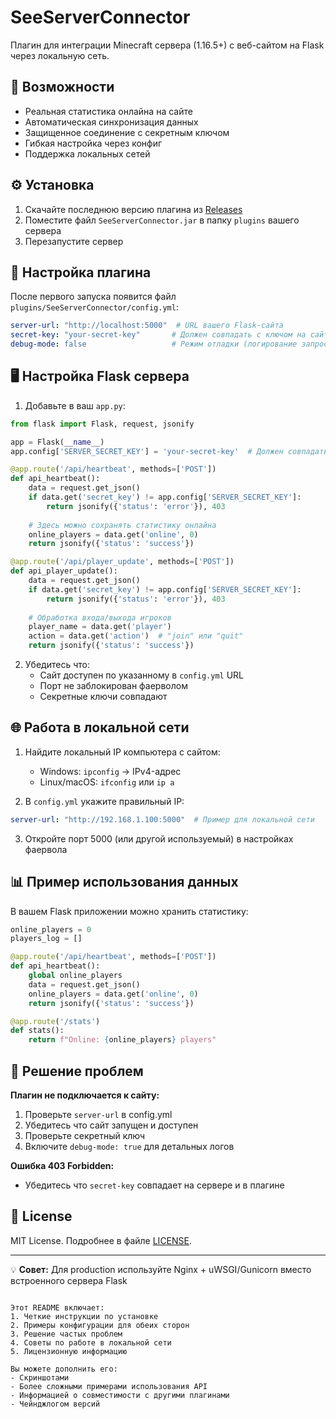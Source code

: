 # SeeServerConnector

Плагин для интеграции Minecraft сервера (1.16.5+) с веб-сайтом на Flask через локальную сеть.

## 📌 Возможности

- Реальная статистика онлайна на сайте
- Автоматическая синхронизация данных
- Защищенное соединение с секретным ключом
- Гибкая настройка через конфиг
- Поддержка локальных сетей

## ⚙️ Установка

1. Скачайте последнюю версию плагина из [Releases](https://github.com/your-username/SeeServerConnector/releases)
2. Поместите файл `SeeServerConnector.jar` в папку `plugins` вашего сервера
3. Перезапустите сервер

## 🔧 Настройка плагина

После первого запуска появится файл `plugins/SeeServerConnector/config.yml`:

```yaml
server-url: "http://localhost:5000"  # URL вашего Flask-сайта
secret-key: "your-secret-key"       # Должен совпадать с ключом на сайте
debug-mode: false                   # Режим отладки (логирование запросов)
```

## 🖥️ Настройка Flask сервера

1. Добавьте в ваш `app.py`:

```python
from flask import Flask, request, jsonify

app = Flask(__name__)
app.config['SERVER_SECRET_KEY'] = 'your-secret-key'  # Должен совпадать с ключом в config.yml

@app.route('/api/heartbeat', methods=['POST'])
def api_heartbeat():
    data = request.get_json()
    if data.get('secret_key') != app.config['SERVER_SECRET_KEY']:
        return jsonify({'status': 'error'}), 403
    
    # Здесь можно сохранять статистику онлайна
    online_players = data.get('online', 0)
    return jsonify({'status': 'success'})

@app.route('/api/player_update', methods=['POST'])
def api_player_update():
    data = request.get_json()
    if data.get('secret_key') != app.config['SERVER_SECRET_KEY']:
        return jsonify({'status': 'error'}), 403
    
    # Обработка входа/выхода игроков
    player_name = data.get('player')
    action = data.get('action')  # "join" или "quit"
    return jsonify({'status': 'success'})
```

2. Убедитесь что:
   - Сайт доступен по указанному в `config.yml` URL
   - Порт не заблокирован фаерволом
   - Секретные ключи совпадают

## 🌐 Работа в локальной сети

1. Найдите локальный IP компьютера с сайтом:
   - Windows: `ipconfig` → IPv4-адрес
   - Linux/macOS: `ifconfig` или `ip a`

2. В `config.yml` укажите правильный IP:
```yaml
server-url: "http://192.168.1.100:5000"  # Пример для локальной сети
```

3. Откройте порт 5000 (или другой используемый) в настройках фаервола

## 📊 Пример использования данных

В вашем Flask приложении можно хранить статистику:

```python
online_players = 0
players_log = []

@app.route('/api/heartbeat', methods=['POST'])
def api_heartbeat():
    global online_players
    data = request.get_json()
    online_players = data.get('online', 0)
    return jsonify({'status': 'success'})

@app.route('/stats')
def stats():
    return f"Online: {online_players} players"
```

## 🐛 Решение проблем

**Плагин не подключается к сайту:**
1. Проверьте `server-url` в config.yml
2. Убедитесь что сайт запущен и доступен
3. Проверьте секретный ключ
4. Включите `debug-mode: true` для детальных логов

**Ошибка 403 Forbidden:**
- Убедитесь что `secret-key` совпадает на сервере и в плагине

## 📜 License

MIT License. Подробнее в файле [LICENSE](LICENSE).

---

💡 **Совет:** Для production используйте Nginx + uWSGI/Gunicorn вместо встроенного сервера Flask
```

Этот README включает:
1. Четкие инструкции по установке
2. Примеры конфигурации для обеих сторон
3. Решение частых проблем
4. Советы по работе в локальной сети
5. Лицензионную информацию

Вы можете дополнить его:
- Скриншотами
- Более сложными примерами использования API
- Информацией о совместимости с другими плагинами
- Чейнджлогом версий
